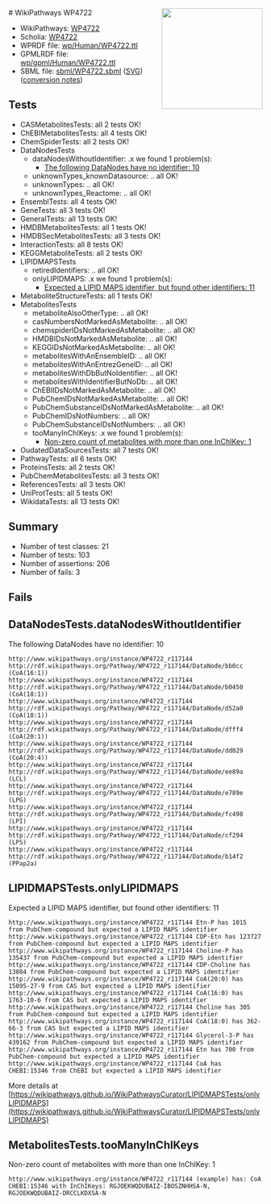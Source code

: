 <img style="float: right; width: 200px" src="../logo.png" />
# WikiPathways WP4722

* WikiPathways: [WP4722](https://identifiers.org/wikipathways:WP4722)
* Scholia: [WP4722](https://scholia.toolforge.org/wikipathways/WP4722)
* WPRDF file: [wp/Human/WP4722.ttl](../wp/Human/WP4722.ttl)
* GPMLRDF file: [wp/gpml/Human/WP4722.ttl](../wp/gpml/Human/WP4722.ttl)
* SBML file: [sbml/WP4722.sbml](../sbml/WP4722.sbml) ([SVG](../sbml/WP4722.svg)) ([conversion notes](../sbml/WP4722.txt))

## Tests
* CASMetabolitesTests: all 2 tests OK!
* ChEBIMetabolitesTests: all 4 tests OK!
* ChemSpiderTests: all 2 tests OK!
* DataNodesTests
    * dataNodesWithoutIdentifier: .x we found 1 problem(s):
        * [The following DataNodes have no identifier: 10](#8792c490)
    * unknownTypes_knownDatasource: .. all OK!
    * unknownTypes: .. all OK!
    * unknownTypes_Reactome: .. all OK!
* EnsemblTests: all 4 tests OK!
* GeneTests: all 3 tests OK!
* GeneralTests: all 13 tests OK!
* HMDBMetabolitesTests: all 1 tests OK!
* HMDBSecMetabolitesTests: all 3 tests OK!
* InteractionTests: all 8 tests OK!
* KEGGMetaboliteTests: all 2 tests OK!
* LIPIDMAPSTests
    * retiredIdentifiers: .. all OK!
    * onlyLIPIDMAPS: .x we found 1 problem(s):
        * [Expected a LIPID MAPS identifier, but found other identifiers: 11](#d0bfb679)
* MetaboliteStructureTests: all 1 tests OK!
* MetabolitesTests
    * metaboliteAlsoOtherType: .. all OK!
    * casNumbersNotMarkedAsMetabolite: .. all OK!
    * chemspiderIDsNotMarkedAsMetabolite: .. all OK!
    * HMDBIDsNotMarkedAsMetabolite: .. all OK!
    * KEGGIDsNotMarkedAsMetabolite: .. all OK!
    * metabolitesWithAnEnsembleID: .. all OK!
    * metabolitesWithAnEntrezGeneID: .. all OK!
    * metabolitesWithDbButNoIdentifier: .. all OK!
    * metabolitesWithIdentifierButNoDb: .. all OK!
    * ChEBIIDsNotMarkedAsMetabolite: .. all OK!
    * PubChemIDsNotMarkedAsMetabolite: .. all OK!
    * PubChemSubstanceIDsNotMarkedAsMetabolite: .. all OK!
    * PubChemIDsNotNumbers: .. all OK!
    * PubChemSubstanceIDsNotNumbers: .. all OK!
    * tooManyInChIKeys: .x we found 1 problem(s):
        * [Non-zero count of metabolites with more than one InChIKey: 1](#a4e4037e)
* OudatedDataSourcesTests: all 7 tests OK!
* PathwayTests: all 6 tests OK!
* ProteinsTests: all 2 tests OK!
* PubChemMetabolitesTests: all 3 tests OK!
* ReferencesTests: all 3 tests OK!
* UniProtTests: all 5 tests OK!
* WikidataTests: all 13 tests OK!


## Summary

* Number of test classes: 21
* Number of tests: 103
* Number of assertions: 206
* Number of fails: 3

## Fails

<a name="8792c490" />

## DataNodesTests.dataNodesWithoutIdentifier

The following DataNodes have no identifier: 10
```
http://www.wikipathways.org/instance/WP4722_r117144 http://rdf.wikipathways.org/Pathway/WP4722_r117144/DataNode/bb0cc (CoA(16:1))
http://www.wikipathways.org/instance/WP4722_r117144 http://rdf.wikipathways.org/Pathway/WP4722_r117144/DataNode/b0450 (CoA(18:1))
http://www.wikipathways.org/instance/WP4722_r117144 http://rdf.wikipathways.org/Pathway/WP4722_r117144/DataNode/d52a0 (CoA(18:1))
http://www.wikipathways.org/instance/WP4722_r117144 http://rdf.wikipathways.org/Pathway/WP4722_r117144/DataNode/dfff4 (CoA(20:1))
http://www.wikipathways.org/instance/WP4722_r117144 http://rdf.wikipathways.org/Pathway/WP4722_r117144/DataNode/dd029 (CoA(20:4))
http://www.wikipathways.org/instance/WP4722_r117144 http://rdf.wikipathways.org/Pathway/WP4722_r117144/DataNode/ee89a (LCL)
http://www.wikipathways.org/instance/WP4722_r117144 http://rdf.wikipathways.org/Pathway/WP4722_r117144/DataNode/e789e (LPG)
http://www.wikipathways.org/instance/WP4722_r117144 http://rdf.wikipathways.org/Pathway/WP4722_r117144/DataNode/fc498 (LPI)
http://www.wikipathways.org/instance/WP4722_r117144 http://rdf.wikipathways.org/Pathway/WP4722_r117144/DataNode/cf294 (LPS)
http://www.wikipathways.org/instance/WP4722_r117144 http://rdf.wikipathways.org/Pathway/WP4722_r117144/DataNode/b14f2 (PPap2a)
```

<a name="d0bfb679" />

## LIPIDMAPSTests.onlyLIPIDMAPS

Expected a LIPID MAPS identifier, but found other identifiers: 11
```
http://www.wikipathways.org/instance/WP4722_r117144 Etn-P has 1015 from PubChem-compound but expected a LIPID MAPS identifier
http://www.wikipathways.org/instance/WP4722_r117144 CDP-Etn has 123727 from PubChem-compound but expected a LIPID MAPS identifier
http://www.wikipathways.org/instance/WP4722_r117144 Choline-P has 135437 from PubChem-compound but expected a LIPID MAPS identifier
http://www.wikipathways.org/instance/WP4722_r117144 CDP-Choline has 13804 from PubChem-compound but expected a LIPID MAPS identifier
http://www.wikipathways.org/instance/WP4722_r117144 CoA(20:0) has 15895-27-9 from CAS but expected a LIPID MAPS identifier
http://www.wikipathways.org/instance/WP4722_r117144 CoA(16:0) has 1763-10-6 from CAS but expected a LIPID MAPS identifier
http://www.wikipathways.org/instance/WP4722_r117144 Choline has 305 from PubChem-compound but expected a LIPID MAPS identifier
http://www.wikipathways.org/instance/WP4722_r117144 CoA(18:0) has 362-66-3 from CAS but expected a LIPID MAPS identifier
http://www.wikipathways.org/instance/WP4722_r117144 Glycerol-3-P has 439162 from PubChem-compound but expected a LIPID MAPS identifier
http://www.wikipathways.org/instance/WP4722_r117144 Etn has 700 from PubChem-compound but expected a LIPID MAPS identifier
http://www.wikipathways.org/instance/WP4722_r117144 CoA has CHEBI:15346 from ChEBI but expected a LIPID MAPS identifier
```

More details at [https://wikipathways.github.io/WikiPathwaysCurator/LIPIDMAPSTests/onlyLIPIDMAPS](https://wikipathways.github.io/WikiPathwaysCurator/LIPIDMAPSTests/onlyLIPIDMAPS)

<a name="a4e4037e" />

## MetabolitesTests.tooManyInChIKeys

Non-zero count of metabolites with more than one InChIKey: 1
```
http://www.wikipathways.org/instance/WP4722_r117144 (example) has: CoA CHEBI:15346 with InChIKeys: RGJOEKWQDUBAIZ-IBOSZNHHSA-N, RGJOEKWQDUBAIZ-DRCCLKDXSA-N
```

